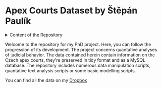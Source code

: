 # Apex Courts Dataset by Štěpán Paulík

<details>
<summary>Content of the Repository</summary>

|      | Content |
|-----:|-----------|
|     1| Metadata  |
|     2| Composition Information    |
|     3| Dissent Information       |
|     4| Basic Models       |
|     5| MySQL Database       |
|     6| Texts       |
</details>

Welcome to the repository for my PhD project. Here, you can follow the progression of its development. The project concerns quantative analyses of judicial behavior. The data contained herein contain information on the Czech apex courts, they're preserved in tidy format and as a MySQL database. The repository includes numerous data manipulation scripts, quantative text analysis scripts or some basic modelling scripts.

You can find all the data on my [Dropbox]([https://www.dropbox.com/home/data](https://www.dropbox.com/scl/fo/yd7k5jrnvzrtrl313xxn8/h?dl=0&rlkey=zentlxley7ok3b57cou4c00jp))
